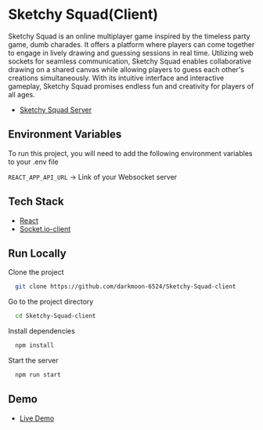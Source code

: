 
# Sketchy Squad(Client)

Sketchy Squad is an online multiplayer game inspired by the timeless party game, dumb charades. It offers a platform where players can come together to engage in lively drawing and guessing sessions in real time. Utilizing web sockets for seamless communication, Sketchy Squad enables collaborative drawing on a shared canvas while allowing players to guess each other's creations simultaneously. With its intuitive interface and interactive gameplay, Sketchy Squad promises endless fun and creativity for players of all ages.

* [Sketchy Squad Server](https://github.com/darkmoon-6524/Sketchy-Squad-server)


## Environment Variables

To run this project, you will need to add the following environment variables to your .env file

`REACT_APP_API_URL` -> Link of your Websocket server



## Tech Stack

* [React](https://react.dev/)
* [Socket.io-client](https://socket.io/docs/v4/client-api/)

## Run Locally

Clone the project

```bash
  git clone https://github.com/darkmoon-6524/Sketchy-Squad-client
```

Go to the project directory

```bash
  cd Sketchy-Squad-client
```

Install dependencies

```bash
  npm install
```

Start the server

```bash
  npm run start
```


## Demo

* [Live Demo](https://sketchy-squad-client-gunnish-mehtas-projects.vercel.app/)
